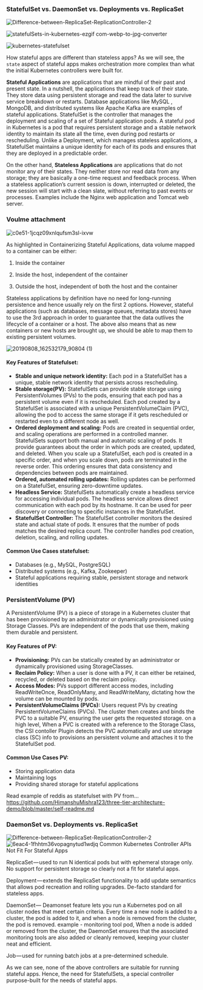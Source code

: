 ### StatefulSet vs. DaemonSet vs. Deployments vs. ReplicaSet

![Difference-between-ReplicaSet-ReplicationController-2](https://github.com/user-attachments/assets/977d2848-22bf-414f-833f-f15422cf0eb7)

![statefulSets-in-kubernetes-ezgif com-webp-to-jpg-converter](https://github.com/user-attachments/assets/15d7a0d6-4a91-480f-8986-4316990d89b9)

![kubernetes-statefulset](https://github.com/user-attachments/assets/fa82cc2d-e7e3-44d6-a794-b4609fe79ddd)



How stateful apps are different than stateless apps? As we will see, the `state` aspect of stateful apps makes orchestration more complex than what the initial Kubernetes controllers were built for.

**Stateful Applications** are applications that are mindful of their past and present state. In a nutshell, the applications that keep track of their state. They store data using persistent storage and read the data later to survive service breakdown or restarts. Database applications like MySQL , MongoDB, and distributed systems like Apache Kafka are examples of stateful applications. StatefulSet is the controller that manages the deployment and scaling of a set of Stateful application pods. A stateful pod in Kubernetes is a pod that requires persistent storage and a stable network identity to maintain its state all the time, even during pod restarts or rescheduling. Unlike a Deployment, which manages stateless applications, a StatefulSet maintains a unique identity for each of its pods and ensures that they are deployed in a predictable order.

On the other hand, **Stateless Applications** are applications that do not monitor any of their states. They neither store nor read data from any storage; they are basically a one-time request and feedback process. When a stateless application’s current session is down, interrupted or deleted, the new session will start with a clean slate, without referring to past events or processes. Examples include the Nginx web application and Tomcat web server.

### Voulme attachment
![c0e51-1jcqz09xnlqufsm3sl-ixvw](https://github.com/user-attachments/assets/8b473244-fd2f-46b8-8085-c7bf6d760556)

As highlighted in Containerizing Stateful Applications, data volume mapped to a container can be either:

1. Inside the container

2. Inside the host, independent of the container

3. Outside the host, independent of both the host and the container

Stateless applications by definition have no need for long-running persistence and hence usually rely on the first 2 options. However, stateful applications (such as databases, message queues, metadata stores) have to use the 3rd approach in order to guarantee that the data outlives the lifecycle of a container or a host. The above also means that as new containers or new hosts are brought up, we should be able to map them to existing persistent volumes.


![20190808_162532179_90804 (1)](https://github.com/user-attachments/assets/36579d94-b60f-4af9-9d13-25e232db263f)
#### Key Features of Statefulset:
- **Stable and unique network identity:** Each pod in a StatefulSet has a unique, stable network identity that persists across rescheduling.
- **Stable storage(PV):** StatefulSets can provide stable storage using PersistentVolumes (PVs) to the pods, ensuring that each pod has a persistent volume even if it is rescheduled. Each pod created by a StatefulSet is associated with a unique PersistentVolumeClaim (PVC), allowing the pod to access the same storage if it gets rescheduled or restarted even  to a different node as well.
- **Ordered deployment and scaling:** Pods are created in sequential order, and scaling operations are performed in a controlled manner. StatefulSets support both manual and automatic scaling of pods. It provide guarantees about the order in which pods are created, updated, and deleted. When you scale up a StatefulSet, each pod is created in a specific order, and when you scale down, pods are terminated in the reverse order. This ordering ensures that data consistency and dependencies between pods are maintained.
- **Ordered, automated rolling updates:** Rolling updates can be performed on a StatefulSet, ensuring zero-downtime updates.
- **Headless Service:** StatefulSets automatically create a headless service for accessing individual pods. The headless service allows direct communication with each pod by its hostname. It can be used for peer discovery or connecting to specific instances in the StatefulSet.
- **StatefulSet Controller:** The StatefulSet controller monitors the desired state and actual state of pods. It ensures that the number of pods matches the desired replica count. The controller handles pod creation, deletion, scaling, and rolling updates.

#### Common Use Cases statefulset:
- Databases (e.g., MySQL, PostgreSQL)
- Distributed systems (e.g., Kafka, Zookeeper)
- Stateful applications requiring stable, persistent storage and network identities

### PersistentVolume (PV)
A PersistentVolume (PV) is a piece of storage in a Kubernetes cluster that has been provisioned by an administrator or dynamically provisioned using Storage Classes. PVs are independent of the pods that use them, making them durable and persistent.

#### Key Features of PV:
- **Provisioning:** PVs can be statically created by an administrator or dynamically provisioned using StorageClasses.
- **Reclaim Policy:** When a user is done with a PV, it can either be retained, recycled, or deleted based on the reclaim policy.
- **Access Modes:** PVs support different access modes, including ReadWriteOnce, ReadOnlyMany, and ReadWriteMany, dictating how the volume can be mounted by pods.
- **PersistentVolumeClaims (PVCs):** Users request PVs by creating PersistentVolumeClaims (PVCs). The cluster then creates and binds the PVC to a suitable PV, ensuring the user gets the requested storage. on a high level, When a PVC is created with a reference to the Storage Class, the CSI contoller Plugin detects the PVC automatically and use storage class (SC) info to provisions an persistent volume and attaches it to the StatefulSet pod.

#### Common Use Cases PV:
- Storing application data
- Maintaining logs
- Providing shared storage for stateful applications

Read  example of reddis as statefulset with PV from... 
https://github.com/HimanshuMishra123/three-tier-architecture-demo/blob/master/self-readme.md

### DaemonSet vs. Deployments vs. ReplicaSet
![Difference-between-ReplicaSet-ReplicationController-2](https://github.com/user-attachments/assets/977d2848-22bf-414f-833f-f15422cf0eb7)
![6eac4-1fhhtm36vopagnytud1wdjq](https://github.com/user-attachments/assets/e6946205-af4d-4edb-be78-5b2e839003d6)
Common Kubernetes Controller APIs Not Fit For Stateful Apps

ReplicaSet — used to run N identical pods but with ephemeral storage only. No support for persistent storage so clearly not a fit for stateful apps.

Deployment — extends the ReplicaSet functionality to add update semantics that allows pod recreation and rolling upgrades. De-facto standard for stateless apps.

DaemonSet —  Deamonset feature lets you run a Kubernetes pod on all cluster nodes that meet certain criteria. Every time a new node is added to a cluster, the pod is added to it, and when a node is removed from the cluster, the pod is removed. example - monitoring tool pod, When a node is added or removed from the cluster, the DaemonSet ensures that the associated monitoring tools are also added or cleanly removed, keeping your cluster neat and efficient.

Job — used for running batch jobs at a pre-determined schedule.

As we can see, none of the above controllers are suitable for running stateful apps. Hence, the need for StatefulSets, a special controller purpose-built for the needs of stateful apps.
